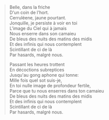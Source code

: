 > Belle, dans la friche  
> D'un coin de l'hort.  
> Cerruléene, jaune pourtant.  
> Jonquille, je persiste à voir en toi  
> L'image du Ciel qui à jamais  
> Nous enserre dans son camaieu  
> De bleus des nuits des matins des midis  
> Et des infinis qui nous contemplent  
> Scintillant de ci de là  
> Par hasards, malgré nous.
>
>Passant les heures trottent  
>En décoctions subreptices  
>Jusqu'au gong aphone qui tonne:  
> Mille fois quel sot suis-je,  
> En toi nulle image de profondeur fertile,  
> Parce que tu nous enserres dans ton camaieu  
> De bleus des nuits des matins des midis  
> Et des infinis qui nous contemplent  
> Scintillant de ci de là  
> Par hasards, malgré nous.  
